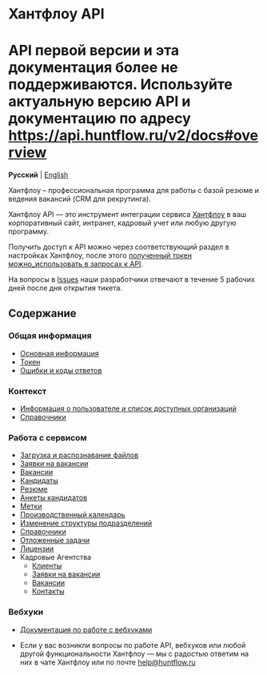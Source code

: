 # Хантфлоу API

# API первой версии и эта документация более не поддерживаются. Используйте актуальную версию API и документацию по адресу https://api.huntflow.ru/v2/docs#overview

**Русский** | [English](en/README.md)

Хантфлоу – профессиональная программа для работы с базой резюме и ведения вакансий (CRM для рекрутинга).

Хантфлоу API — это инструмент интеграции сервиса [Хантфлоу](https://huntflow.ru) в ваш корпоративный сайт, интранет, кадровый учет или любую другую программу.

Получить доступ к API можно через соответствующий раздел в настройках Хантфлоу, после этого [полученный токен 
можно_использовать в запросах к API](ru/token.md). 

На вопросы в [Issues](https://github.com/huntflow/api/issues) наши разработчики отвечают в течение 5 рабочих дней после дня открытия тикета.

<a name="toc"></a>
## Содержание

<a name="general"></a>
### Общая информация

* [Основная информация](ru/general.md)
* [Токен](ru/token.md)
* [Ошибки и коды ответов](ru/errors.md)

<a name="context"></a>
### Контекст

* [Информация о пользователе и список доступных организаций](ru/user.md)
* [Справочники](ru/dicts.md)

<a name="service"></a>
### Работа с сервисом

* [Загрузка и распознавание файлов](ru/upload.md)
* [Заявки на вакансии](ru/vacancy_requests.md)
* [Вакансии](ru/vacancies.md)
* [Кандидаты](ru/applicants.md)
* [Резюме](ru/externals.md)
* [Анкеты кандидатов](ru/questionaries.md)
* [Метки](ru/tags.md)
* [Производственный календарь](ru/production_calendar.md)
* [Изменение структуры подразделений](ru/account_divisions.md)
* [Справочники](ru/dictionaries.md)
* [Отложенные задачи](ru/delayed_tasks.md)
* [Лицензии](ru/licenses.md)
* <a name="agency">Кадровые Агентства</a>
  * [Клиенты](ru/agency_clients.md)
  * [Заявки на вакансии](ru/agency_vacancy_requests.md)
  * [Вакансии](ru/agency_vacancies.md)
  * [Контакты](ru/agency_contacts.md)

<a name="webhooks"></a>
### Вебхуки

* [Документация по работе с вебхуками](ru/webhooks.md)

* Если у вас возникли вопросы по работе API, вебхуков или любой другой функциональности Хантфлоу — мы с радостью ответим на них в чате Хантфлоу или по почте help@huntflow.ru
